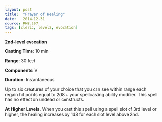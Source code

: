 ```yaml
---
layout: post
title:  "Prayer of Healing"
date:   2014-12-31
source: PHB.267
tags: [cleric, level2, evocation]
---
```


**2nd-level evocation**

**Casting Time**: 10 min

**Range**: 30 feet

**Components**: V

**Duration**: Instantaneous

Up to six creatures of your choice that you can see within range each regain hit points equal to 2d8 + your spellcasting ability modifier. This spell has no effect on undead or constructs.

**At Higher Levels.** When you cast this spell using a spell slot of 3rd level or higher, the healing increases by 1d8 for each slot level above 2nd.